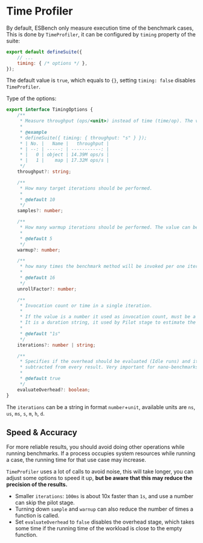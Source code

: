 # Time Profiler

By default, ESBench only measure execution time of the benchmark cases, This is done by `TimeProfiler`, it can be configured by `timing` property of the suite:

```javascript
export default defineSuite({
	// ...
	timing: { /* options */ },
});
```

The default value is `true`, which equals to `{}`, setting `timing: false` disables `TimeProfiler`.

Type of the options:

```typescript
export interface TimingOptions {
	/**
	 * Measure throughput (ops/<unit>) instead of time (time/op). The value can be a duration unit.
	 *
	 * @example
	 * defineSuite({ timing: { throughput: "s" } });
	 * | No. |   Name |   throughput |
	 * | --: | -----: | -----------: |
	 * |   0 | object | 14.39M ops/s |
	 * |   1 |    map | 17.32M ops/s |
	 */
	throughput?: string;

	/**
	 * How many target iterations should be performed.
	 *
	 * @default 10
	 */
	samples?: number;

	/**
	 * How many warmup iterations should be performed. The value can be 0, which disables warmup.
	 *
	 * @default 5
	 */
	warmup?: number;

	/**
	 * how many times the benchmark method will be invoked per one iteration of a generated loop.
	 *
	 * @default 16
	 */
	unrollFactor?: number;

	/**
	 * Invocation count or time in a single iteration.
	 *
	 * If the value is a number it used as invocation count, must be a multiple of `unrollFactor`.
	 * It is a duration string, it used by Pilot stage to estimate the number of invocations per iteration.
	 *
	 * @default "1s"
	 */
	iterations?: number | string;

	/**
	 * Specifies if the overhead should be evaluated (Idle runs) and it's average value
	 * subtracted from every result. Very important for nano-benchmarks.
	 *
	 * @default true
	 */
	evaluateOverhead?: boolean;
}
```

The `iterations` can be a string in format `number`+`unit`, available units are `ns`, `us`, `ms`, `s`, `m`, `h`, `d`.

## Speed & Accuracy

For more reliable results, you should avoid doing other operations while running benchmarks. If a process occupies system resources while running a case, the running time for that use case may increase.

`TimeProfiler` uses a lot of calls to avoid noise, this will take longer, you can adjust some options to speed it up, **but be aware that this may reduce the precision of the results.**

* Smaller `iterations`: `100ms` is about 10x faster than `1s`, and use a number can skip the pilot stage.
* Turning down `sample` and `warnup` can also reduce the number of times a function is called.
* Set `evaluateOverhead` to `false` disables the overhead stage, which takes some time if the running time of the workload is close to the empty function.
